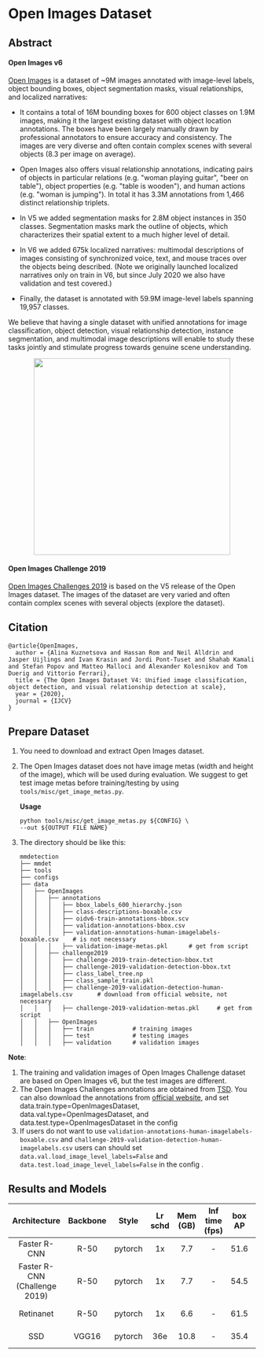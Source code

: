 # Open Images Dataset
<!-- [DATASET] -->

## Abstract

<!-- [ABSTRACT] -->
#### Open Images v6

[Open Images](https://storage.googleapis.com/openimages/web/index.html) is a dataset of ~9M images annotated with image-level labels,
object bounding boxes, object segmentation masks, visual relationships,
and localized narratives:

- It contains a total of 16M bounding boxes for 600 object classes on
1.9M images, making it the largest existing dataset with object location
annotations. The boxes have been largely manually drawn by professional
annotators to ensure accuracy and consistency. The images are very diverse
and often contain complex scenes with several objects (8.3 per image on
average).

- Open Images also offers visual relationship annotations, indicating pairs
of objects in particular relations (e.g. "woman playing guitar", "beer on
table"), object properties (e.g. "table is wooden"), and human actions (e.g.
"woman is jumping"). In total it has 3.3M annotations from 1,466 distinct
relationship triplets.

- In V5 we added segmentation masks for 2.8M object instances in 350 classes.
Segmentation masks mark the outline of objects, which characterizes their
spatial extent to a much higher level of detail.

- In V6 we added 675k localized narratives: multimodal descriptions of images
consisting of synchronized voice, text, and mouse traces over the objects being
described. (Note we originally launched localized narratives only on train in V6,
but since July 2020 we also have validation and test covered.)

- Finally, the dataset is annotated with 59.9M image-level labels spanning 19,957
classes.

We believe that having a single dataset with unified annotations for image
classification, object detection, visual relationship detection, instance
segmentation, and multimodal image descriptions will enable to study these
tasks jointly and stimulate progress towards genuine scene understanding.

<!-- [IMAGE] -->
<div align=center>
<img src="https://user-images.githubusercontent.com/48282753/147199750-23e17230-c0cf-49a0-a13c-0d014d49107e.png" height="400"/>
</div>

#### Open Images Challenge 2019

[Open Images Challenges 2019](https://storage.googleapis.com/openimages/web/challenge2019.html) is based on the V5 release of the Open
Images dataset. The images of the dataset are very varied and
often contain complex scenes with several objects (explore the dataset).

## Citation

```
@article{OpenImages,
  author = {Alina Kuznetsova and Hassan Rom and Neil Alldrin and Jasper Uijlings and Ivan Krasin and Jordi Pont-Tuset and Shahab Kamali and Stefan Popov and Matteo Malloci and Alexander Kolesnikov and Tom Duerig and Vittorio Ferrari},
  title = {The Open Images Dataset V4: Unified image classification, object detection, and visual relationship detection at scale},
  year = {2020},
  journal = {IJCV}
}
```

## Prepare Dataset

1. You need to download and extract Open Images dataset.

2. The Open Images dataset does not have image metas (width and height of the image),
which will be used during evaluation. We suggest to get test image metas before
training/testing by using `tools/misc/get_image_metas.py`.

    **Usage**
    ```shell
    python tools/misc/get_image_metas.py ${CONFIG} \
    --out ${OUTPUT FILE NAME}
    ```

3. The directory should be like this:

    ```none
    mmdetection
    ├── mmdet
    ├── tools
    ├── configs
    ├── data
    │   ├── OpenImages
    │   │   ├── annotations
    │   │   │   ├── bbox_labels_600_hierarchy.json
    │   │   │   ├── class-descriptions-boxable.csv
    │   │   │   ├── oidv6-train-annotations-bbox.scv
    │   │   │   ├── validation-annotations-bbox.csv
    │   │   │   ├── validation-annotations-human-imagelabels-boxable.csv    # is not necessary
    │   │   │   ├── validation-image-metas.pkl      # get from script
    │   │   ├── challenge2019
    │   │   │   ├── challenge-2019-train-detection-bbox.txt
    │   │   │   ├── challenge-2019-validation-detection-bbox.txt
    │   │   │   ├── class_label_tree.np
    │   │   │   ├── class_sample_train.pkl
    │   │   │   ├── challenge-2019-validation-detection-human-imagelabels.csv       # download from official website, not necessary
    │   │   │   ├── challenge-2019-validation-metas.pkl     # get from script
    │   │   ├── OpenImages
    │   │   │   ├── train           # training images
    │   │   │   ├── test            # testing images
    │   │   │   ├── validation      # validation images
    ```

**Note**:
1. The training and validation images of Open Images Challenge dataset are based on
Open Images v6, but the test images are different.
2. The Open Images Challenges annotations are obtained from [TSD](https://github.com/Sense-X/TSD).
You can also download the annotations from [official website](https://storage.googleapis.com/openimages/web/challenge2019_downloads.html),
and set data.train.type=OpenImagesDataset, data.val.type=OpenImagesDataset, and data.test.type=OpenImagesDataset in the config
3. If users do not want to use `validation-annotations-human-imagelabels-boxable.csv` and `challenge-2019-validation-detection-human-imagelabels.csv`
users can should set `data.val.load_image_level_labels=False` and `data.test.load_image_level_labels=False` in the config .


## Results and Models

| Architecture | Backbone  | Style   | Lr schd | Mem (GB) | Inf time (fps) | box AP | Config | Download |
|:------------:|:---------:|:-------:|:-------:|:--------:|:--------------:|:------:|:------:|:--------:|
| Faster R-CNN | R-50      | pytorch | 1x      |   7.7   | -          | 51.6 |[config](https://github.com/open-mmlab/mmdetection/tree/master/configs/openimages/faster_rcnn_r50_fpn_32x2_1x_openimages.py) | [model](https://download.openmmlab.com/mmdetection/v2.0/openimages/faster_rcnn_r50_fpn_32x2_1x_openimages/faster_rcnn_r50_fpn_32x2_1x_openimages_20211130_231159-e87ab7ce.pth) &#124; [log](https://download.openmmlab.com/mmdetection/v2.0/openimages/faster_rcnn_r50_fpn_32x2_1x_openimages/faster_rcnn_r50_fpn_32x2_1x_openimages_20211130_231159.log.json) |
| Faster R-CNN (Challenge 2019) | R-50      | pytorch | 1x      |  7.7  | -          | 54.5 |[config](https://github.com/open-mmlab/mmdetection/tree/master/configs/openimages/faster_rcnn_r50_fpn_32x2_1x_openimages_challenge.py) | [model](https://download.openmmlab.com/mmdetection/v2.0/openimages/faster_rcnn_r50_fpn_32x2_1x_openimages_challenge/faster_rcnn_r50_fpn_32x2_1x_openimages_challenge_20211229_071252-46380cde.pth) &#124; [log](https://download.openmmlab.com/mmdetection/v2.0/openimages/faster_rcnn_r50_fpn_32x2_1x_openimages_challenge/faster_rcnn_r50_fpn_32x2_1x_openimages_challenge_20211229_071252.log.json) |
| Retinanet    | R-50      | pytorch | 1x      |  6.6  | -          | 61.5 |[config](https://github.com/open-mmlab/mmdetection/tree/master/configs/openimages/retinanet_r50_fpn_32x2_1x_openimages.py) | [model](https://download.openmmlab.com/mmdetection/v2.0/openimages/retinanet_r50_fpn_32x2_1x_openimages/retinanet_r50_fpn_32x2_1x_openimages_20211223_071954-d2ae5462.pth) &#124; [log](https://download.openmmlab.com/mmdetection/v2.0/openimages/retinanet_r50_fpn_32x2_1x_openimages/retinanet_r50_fpn_32x2_1x_openimages_20211223_071954.log.json) |
| SSD          | VGG16     | pytorch | 36e      |  10.8  | -          | 35.4 |[config](https://github.com/open-mmlab/mmdetection/tree/master/configs/openimages/ssd300_32x8_36e_openimages.py) | [model](https://download.openmmlab.com/mmdetection/v2.0/openimages/ssd300_32x8_36e_openimages/ssd300_32x8_36e_openimages_20211224_000232-dce93846.pth) &#124; [log](ttps://download.openmmlab.com/mmdetection/v2.0/openimages/ssd300_32x8_36e_openimages/ssd300_32x8_36e_openimages_20211224_000232.log.json) |
